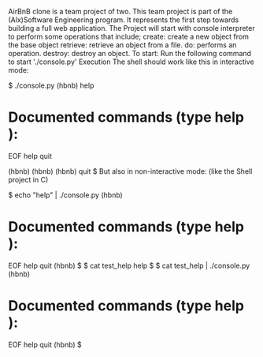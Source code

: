 AirBnB clone is a team project of two.
This team project is part of the (Alx)Software Engineering program.
It represents the first step towards building a full web application.
The Project will start with console interpreter to perform some operations that include;
create: create a new object from the base object
retrieve: retrieve an object from a file.
do: performs an operation.
destroy: destroy an object.
To start:
Run the following command to start './console.py'
Execution
The shell should work like this in interactive mode:

$ ./console.py
(hbnb) help

Documented commands (type help <topic>):
========================================
EOF  help  quit

(hbnb)
(hbnb)
(hbnb) quit
$
But also in non-interactive mode: (like the Shell project in C)

$ echo "help" | ./console.py
(hbnb)

Documented commands (type help <topic>):
========================================
EOF  help  quit
(hbnb)
$
$ cat test_help
help
$
$ cat test_help | ./console.py
(hbnb)

Documented commands (type help <topic>):
========================================
EOF  help  quit
(hbnb)
$
